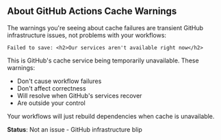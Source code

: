 ## About GitHub Actions Cache Warnings

The warnings you're seeing about cache failures are transient GitHub infrastructure issues, not problems with your workflows:

```
Failed to save: <h2>Our services aren't available right now</h2>
```

This is GitHub's cache service being temporarily unavailable. These warnings:
- Don't cause workflow failures
- Don't affect correctness
- Will resolve when GitHub's services recover
- Are outside your control

Your workflows will just rebuild dependencies when cache is unavailable.

**Status**: Not an issue - GitHub infrastructure blip

